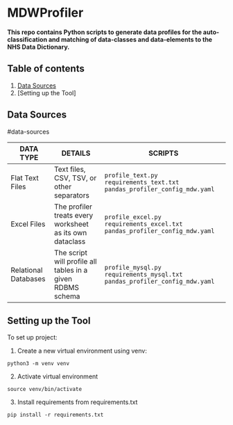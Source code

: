 # MDWProfiler

**This repo contains Python scripts to generate data profiles for the auto-classification and matching of data-classes and data-elements to the NHS Data Dictionary.**

## Table of contents

1. [Data Sources](#)
2. [Setting up the Tool]

## Data Sources
#data-sources

| DATA TYPE  | DETAILS | SCRIPTS |
| ---        | --- | --- |
| Flat Text Files | Text files, CSV, TSV, or other separators | <code>profile_text.py</code> <code>requirements_text.txt</code> <code>pandas_profiler_config_mdw.yaml</code>|
| Excel Files | The profiler treats every worksheet as its own dataclass | <code>profile_excel.py</code> <code>requirements_excel.txt</code> <code>pandas_profiler_config_mdw.yaml</code>|
| Relational Databases | The script will profile all tables in a given RDBMS schema | <code>profile_mysql.py</code> <code>requirements_mysql.txt</code> <code>pandas_profiler_config_mdw.yaml</code>|


## Setting up the Tool

To set up project:
1. Create a new virtual environment using venv:

<code>python3 -m venv venv</code>

2. Activate virtual environment

<code>source venv/bin/activate</code>

3. Install requirements from requirements.txt

<code>pip install -r requirements.txt</code>